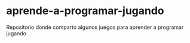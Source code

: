 # aprende-a-programar-jugando
Repositorio donde comparto algunos juegos para aprender a programar jugando

